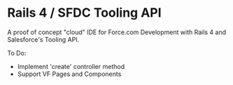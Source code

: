 Rails 4 / SFDC Tooling API
=================

A proof of concept "cloud" IDE for Force.com Development with Rails 4 and Salesforce's Tooling API.

To Do:
* Implement 'create' controller method
* Support VF Pages and Components